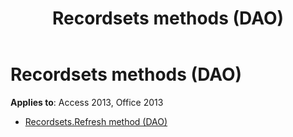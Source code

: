 ﻿---
title: Recordsets methods (DAO)
TOCTitle: Methods
ms:assetid: d769d5d1-e66e-4dfb-ab30-2a0b3686d530
ms:mtpsurl: https://msdn.microsoft.com/library/Dn125678(v=office.15)
ms:contentKeyID: 52074551
ms.date: 09/18/2015
mtps_version: v=office.15
---

# Recordsets methods (DAO)

**Applies to**: Access 2013, Office 2013

- [Recordsets.Refresh method (DAO)](recordsets-refresh-method-dao.md)

